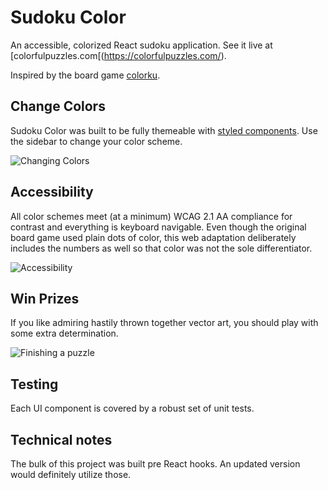 # Sudoku Color

An accessible, colorized React sudoku application. See it live at [colorfulpuzzles.com[(https://colorfulpuzzles.com/).

Inspired by the board game [colorku](https://www.colorku.com/).

## Change Colors
Sudoku Color was built to be fully themeable with [styled components](https://styled-components.com/). Use the sidebar to change your color scheme.

![Changing Colors](https://user-images.githubusercontent.com/19558405/183266466-80ccb1a9-0bba-4ce2-985f-7428f3120ffc.gif)

## Accessibility
All color schemes meet (at a minimum) WCAG 2.1 AA compliance for contrast and everything is keyboard navigable. Even though the original board game used plain dots of color, this web adaptation deliberately includes the numbers as well so that color was not the sole differentiator.

![Accessibility](https://user-images.githubusercontent.com/19558405/183266951-22f511e5-d970-44d7-b86d-82867af512f1.gif)

## Win Prizes
If you like admiring hastily thrown together vector art, you should play with some extra determination.

![Finishing a puzzle](https://user-images.githubusercontent.com/19558405/183265720-562d2a36-554a-4946-973a-874b678a95fc.gif)

## Testing
Each UI component is covered by a robust set of unit tests.

## Technical notes
The bulk of this project was built pre React hooks. An updated version would definitely utilize those.
